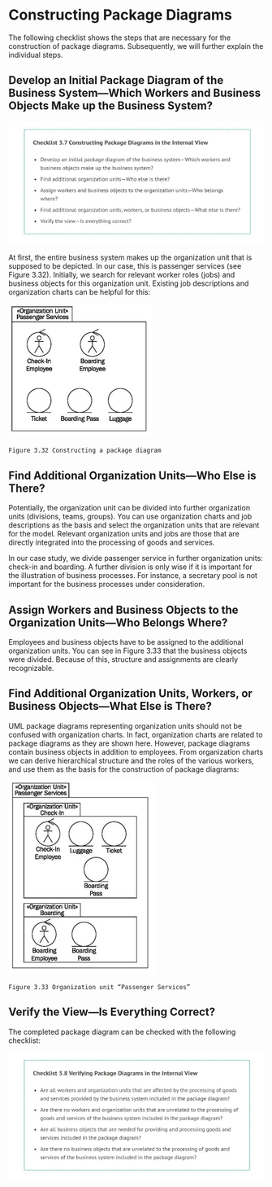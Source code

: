 # Constructing Package Diagrams

The following checklist shows the steps that are necessary for the construction of package diagrams. Subsequently, we will further explain the individual steps.

## Develop an Initial Package Diagram of the Business System—Which Workers and Business Objects Make up the Business System?

![Scene_1](images/Scene_1.jpg)

At first, the entire business system makes up the organization unit that is supposed to be depicted. In our case, this is passenger services (see Figure 3.32). Initially, we search for relevant worker roles (jobs) and business objects for this organization unit. Existing job descriptions and organization charts can be helpful for this:

![Boarding](images/Boarding.jpg)

	Figure 3.32 Constructing a package diagram
	
## Find Additional Organization Units—Who Else is There?

Potentially, the organization unit can be divided into further organization units (divisions, teams, groups). You can use organization charts and job descriptions as the basis and select the organization units that are relevant for the model. Relevant organization units and jobs are those that are directly integrated into the processing of goods and services.

In our case study, we divide passenger service in further organization units: check-in and boarding. A further division is only wise if it is important for the illustration of business processes. For instance, a secretary pool is not important for the business processes under consideration.

## Assign Workers and Business Objects to the Organization Units—Who Belongs Where?

Employees and business objects have to be assigned to the additional organization units. You can see in Figure 3.33 that the business objects were divided. Because of this, structure and assignments are clearly recognizable.

## Find Additional Organization Units, Workers, or Business Objects—What Else is There?

UML package diagrams representing organization units should not be confused with organization charts. In fact, organization charts are related to package diagrams as they are shown here. However, package diagrams contain business objects in addition to employees. From organization charts we can derive hierarchical structure and the roles of the various workers, and use them as the basis for the construction of package diagrams:

![Organization_Unit](images/Organization_Unit.jpg)

	Figure 3.33 Organization unit “Passenger Services”
	
## Verify the View—Is Everything Correct?

The completed package diagram can be checked with the following checklist:

![Scene_2](images/Scene_2.jpg)


